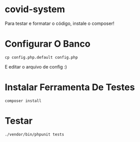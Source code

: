 # covid-system

Para testar e formatar o código, instale o composer!

# Configurar O Banco
```
cp config.php.default config.php
```

E editar o arquivo de config :)

# Instalar Ferramenta De Testes
```
composer install
```

# Testar
```
./vendor/bin/phpunit tests
```

